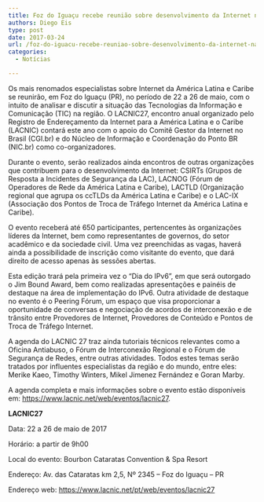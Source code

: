 ```yaml
---
title: Foz do Iguaçu recebe reunião sobre desenvolvimento da Internet na América Latina e Caribe
authors: Diego Eis
type: post
date: 2017-03-24
url: /foz-do-iguacu-recebe-reuniao-sobre-desenvolvimento-da-internet-na-america-latina-e-caribe/
categories:
  - Notícias

---
```

Os mais renomados especialistas sobre Internet da América Latina e Caribe se reunirão, em Foz do Iguaçu (PR), no período de 22 a 26 de maio, com o intuito de analisar e discutir a situação das Tecnologias da Informação e Comunicação (TIC) na região. O LACNIC27, encontro anual organizado pelo Registro de Endereçamento da Internet para a América Latina e o Caribe (LACNIC) contará este ano com o apoio do Comitê Gestor da Internet no Brasil (CGI.br) e do Núcleo de Informação e Coordenação do Ponto BR (NIC.br) como co-organizadores.

Durante o evento, serão realizados ainda encontros de outras organizações que contribuem para o desenvolvimento da Internet: CSIRTs (Grupos de Resposta a Incidentes de Segurança da LAC), LACNOG (Fórum de Operadores de Rede da América Latina e Caribe), LACTLD (Organização regional que agrupa os ccTLDs da América Latina e Caribe) e o LAC-IX (Associação dos Pontos de Troca de Tráfego Internet da América Latina e Caribe).

O evento receberá até 650 participantes, pertencentes às organizações líderes da Internet, bem como representantes de governos, do setor acadêmico e da sociedade civil. Uma vez preenchidas as vagas, haverá ainda a possibilidade de inscrição como visitante do evento, que dará direito de acesso apenas às sessões abertas.

Esta edição trará pela primeira vez o “Dia do IPv6”, em que será outorgado o Jim Bound Award, bem como realizadas apresentações e painéis de destaque na área de implementação do IPv6. Outra atividade de destaque no evento é o Peering Fórum, um espaço que visa proporcionar a oportunidade de conversas e negociação de acordos de interconexão e de trânsito entre Provedores de Internet, Provedores de Conteúdo e Pontos de Troca de Tráfego Internet.

A agenda do LACNIC 27 traz ainda tutoriais técnicos relevantes como a Oficina Antiabuso, o Fórum de Interconexão Regional e o Fórum de Segurança de Redes, entre outras atividades. Todos estes temas serão tratados por influentes especialistas da região e do mundo, entre eles: Merike Kaeo, Timothy Winters, Mikel Jimenez Fernández e Goran Marby.

A agenda completa e mais informações sobre o evento estão disponíveis em: <https://www.lacnic.net/web/eventos/lacnic27>.

**LACNIC27**
  
Data: 22 a 26 de maio de 2017
  
Horário: a partir de 9h00
  
Local do evento: Bourbon Cataratas Convention & Spa Resort
  
Endereço: Av. das Cataratas km 2,5, Nº 2345 – Foz do Iguaçu &#8211; PR
  
Endereço web: https://www.lacnic.net/pt/web/eventos/lacnic27